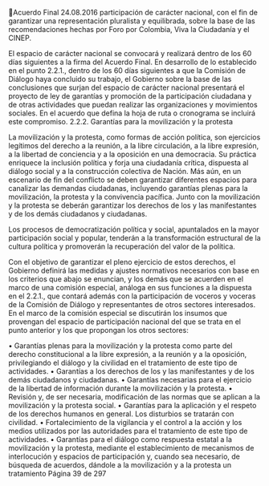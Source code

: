 Acuerdo Final 
24.08.2016 
participación de carácter nacional, con el fin de garantizar una representación pluralista y equilibrada, 
sobre la base de las recomendaciones hechas por Foro por Colombia, Viva la Ciudadanía y el CINEP. 
 
El espacio de carácter nacional se  convocará y realizará  dentro de los 60 días siguientes a la firma del 
Acuerdo Final. En desarrollo de lo establecido en el punto 2.2.1., dentro de los 60 días siguientes a que la 
Comisión de Diálogo haya concluido su trabajo, el Gobierno sobre la base de las conclusiones que surjan 
del espacio de carácter nacional presentará el proyecto de ley de garantías y promoción de la participación 
ciudadana  y  de  otras  actividades  que  puedan  realizar  las  organizaciones  y  movimientos  sociales.  En  el 
acuerdo que defina la hoja de ruta o cronograma se incluirá este compromiso. 
2.2.2. Garantías para la movilización y la protesta  
 
La movilización y la protesta, como formas de acción política, son ejercicios legítimos del derecho a la 
reunión,  a  la  libre  circulación,  a  la  libre  expresión,  a  la  libertad  de  conciencia  y  a  la  oposición  en  una 
democracia. Su práctica enriquece la inclusión política y forja una ciudadanía crítica, dispuesta al diálogo 
social  y  a  la  construcción  colectiva  de  Nación.  Más  aún,  en  un  escenario  de  fin  del  conflicto  se  deben 
garantizar diferentes espacios para canalizar las demandas ciudadanas, incluyendo garantías plenas para 
la movilización, la protesta y la convivencia pacífica. Junto con la movilización y la protesta se deberán 
garantizar los derechos de los y las manifestantes y de los demás ciudadanos y ciudadanas. 
 
Los procesos de democratización política y social, apuntalados en la mayor participación social y popular, 
tenderán a la transformación estructural de la cultura política y promoverán la recuperación del valor de 
la política.  
 
Con  el  objetivo  de  garantizar  el  pleno  ejercicio  de  estos  derechos,  el  Gobierno  definirá  las  medidas  y 
ajustes  normativos  necesarios  con  base  en  los  criterios  que  abajo  se  enuncian,  y  los  demás  que  se 
acuerden en el marco de una comisión especial, análoga en sus funciones a la dispuesta en el 2.2.1., que 
contará además con la participación de voceros y voceras de la Comisión de Diálogo y representantes de 
otros sectores interesados. En el marco de la comisión especial se discutirán los insumos que provengan 
del espacio de participación nacional del que se trata en el punto anterior y los que propongan los otros 
sectores: 
 
• Garantías plenas para la movilización y la protesta como parte del derecho constitucional a la libre 
expresión, a la reunión y a la oposición, privilegiando el diálogo y la civilidad en el tratamiento de 
este tipo de actividades. 
• Garantías a los derechos de los y las manifestantes y de los demás ciudadanos y ciudadanas. 
• Garantías necesarias para el ejercicio de la libertad de información durante la movilización y la 
protesta. 
• Revisión  y,  de  ser  necesaria,  modificación  de  las  normas  que  se  aplican  a  la  movilización  y  la 
protesta social. 
• Garantías para la aplicación y el respeto de los derechos humanos en general. Los disturbios se 
tratarán con civilidad. 
• Fortalecimiento de la vigilancia y el control a la acción y los medios utilizados por las autoridades 
para el tratamiento de este tipo de actividades. 
• Garantías  para  el  diálogo  como  respuesta  estatal  a  la  movilización  y  la  protesta,  mediante  el 
establecimiento  de  mecanismos  de  interlocución  y  espacios  de  participación  y,  cuando  sea 
necesario,  de  búsqueda  de  acuerdos,  dándole  a  la  movilización  y  a  la  protesta  un  tratamiento 
Página 39 de 297 
 

